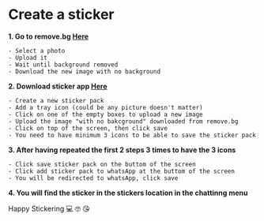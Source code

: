 
# Create a sticker 

**1. Go to remove.bg [Here](https://www.remove.bg)**

    - Select a photo 
    - Upload it 
    - Wait until background removed 
    - Download the new image with no background
    
**2. Download sticker app [Here](https://itunes.apple.com/fr/app/sticker-maker-studio/id1443326857?l=en&mt=8)**

    - Create a new sticker pack
    - Add a tray icon (could be any picture doesn't matter)
    - Click on one of the empty boxes to upload a new image 
    - Upload the image "with no bakcground" downloaded from remove.bg
    - Click on top of the screen, then click save
    - You need to have minimum 3 icons to be able to save the sticker pack
    
**3. After having repeated the first 2 steps 3 times to have the 3 icons**

    - Click save sticker pack on the buttom of the screen 
    - Click add sticker pack to whatsApp at the buttom of the screen
    - You will be redirected to whatsApp, click save 
    
**4. You will find the sticker in the stickers location in the chattinng menu**



Happy Stickering 💻 🤓 😘



